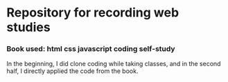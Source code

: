 # Repository for recording web studies
<h3>Book used: html css javascript coding self-study</h3>
<p>In the beginning, I did clone coding while taking classes, and in the second half, I directly applied the code from the book.</p>
